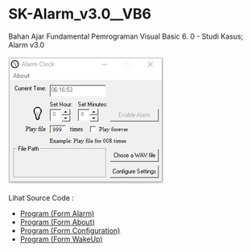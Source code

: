 # SK-Alarm_v3.0__VB6
Bahan Ajar Fundamental Pemrograman Visual Basic 6. 0 - Studi Kasus; Alarm v3.0<br><br>
<img src="https://github.com/RizkyKhapidsyah/SK-Alarm_v3.0__VB6/blob/main/result/001.PNG"><br><br>
Lihat Source Code : <br>
- <a href="https://github.com/RizkyKhapidsyah/SK-Alarm_v3.0__VB6/blob/main/Alarm.frm">Program (Form Alarm)</a><br>
- <a href="https://github.com/RizkyKhapidsyah/SK-Alarm_v3.0__VB6/blob/main/about.frm">Program (Form About)</a><br>
- <a href="https://github.com/RizkyKhapidsyah/SK-Alarm_v3.0__VB6/blob/main/frmConfig.frm">Program (Form Configuration)</a><br>
- <a href="https://github.com/RizkyKhapidsyah/SK-Alarm_v3.0__VB6/blob/main/wakeup.frm">Program (Form WakeUp)</a>
